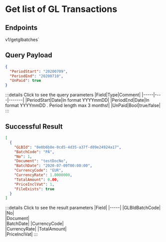 # Get list of GL Transactions

## Endpoints

<!--@include: @/dist/md/api_url.md-->v1/getglbatches`

## Query Payload
```json
{ 
  "PeriodStart": "20200709",
  "PeriodEnd": "20200710",
  "UnPaid": true
}
```
:::details Click to see the query parameters
|Field|Type|Comment|
|-----|----|-------|
|PeriodStart|Date|In format YYYYmmDD|
|PeriodEnd|Date|In format YYYYmmDD . Period length max 3 months!|
|UnPaid|Bool|true/false|
:::

## Successful Result
```json
[
  {
    "GLBId": "0e0b6b8e-0cd5-4d35-a37f-d09e24924a17",
    "BatchCode": "PÄ",
    "No": 1,
    "Document": "testDocNo",
    "BatchDate": "2020-07-09T00:00:00",
    "CurrencyCode": "EUR",
    "CurrencyRate": 1.0000000,
    "TotalAmount": 0.00,
    "PriceInclVat": 1,
    "FileExists": true
  }
]
```
:::details Click to see the result parameters
|Field|
|-----|
|GLBIdBatchCode|
|No|     
|Document|   
|BatchDate|
|CurrencyCode|      
|CurrencyRate|
|TotalAmount|      
|PriceInclVat|
:::